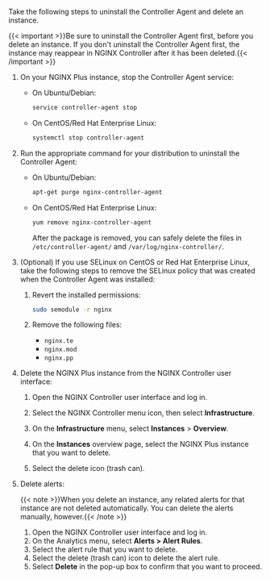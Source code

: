 Take the following steps to uninstall the Controller Agent and delete an instance.

{{< important >}}Be sure to uninstall the Controller Agent first, before you delete an instance. If you don't uninstall the Controller Agent first, the instance may reappear in NGINX Controller after it has been deleted.{{< /important >}}

1. On your NGINX Plus instance, stop the Controller Agent service:

    - On Ubuntu/Debian:

        ```bash
        service controller-agent stop
        ```

    - On CentOS/Red Hat Enterprise Linux:

        ```bash
        systemctl stop controller-agent
        ```

1. Run the appropriate command for your distribution to uninstall the Controller Agent:

    - On Ubuntu/Debian:

        ``` bash
        apt-get purge nginx-controller-agent
        ```

    - On CentOS/Red Hat Enterprise Linux:

        ``` bash
        yum remove nginx-controller-agent
        ```

        After the package is removed, you can safely delete the files in `/etc/controller-agent/` and `/var/log/nginx-controller/`.

1. (Optional) If you use SELinux on CentOS or Red Hat Enterprise Linux, take the following steps to remove the SELinux policy that was created when the Controller Agent was installed:

    1. Revert the installed permissions:

        ```bash
        sudo semodule -r nginx
        ```

    1. Remove the following files:

        - `nginx.te`
        - `nginx.mod`
        - `nginx.pp`

1. Delete the NGINX Plus instance from the NGINX Controller user interface:

    1. Open the NGINX Controller user interface and log in.

    1. Select the NGINX Controller menu icon, then select **Infrastructure**.

    1. On the **Infrastructure** menu, select **Instances** > **Overview**.

    1. On the **Instances** overview page, select the NGINX Plus instance that you want to delete.

    1. Select the delete icon (trash can).

1. Delete alerts:

    {{< note >}}When you delete an instance, any related alerts for that instance are not deleted automatically. You can delete the alerts manually, however.{{< /note >}}

    1. Open the NGINX Controller user interface and log in.
    1. On the Analytics menu, select **Alerts > Alert Rules**.
    1. Select the alert rule that you want to delete.
    1. Select the delete (trash can) icon to delete the alert rule.
    1. Select **Delete** in the pop-up box to confirm that you want to proceed.

<!-- Do not remove. Keep this code at the bottom of the include -->
<!-- DOCS-518 -->